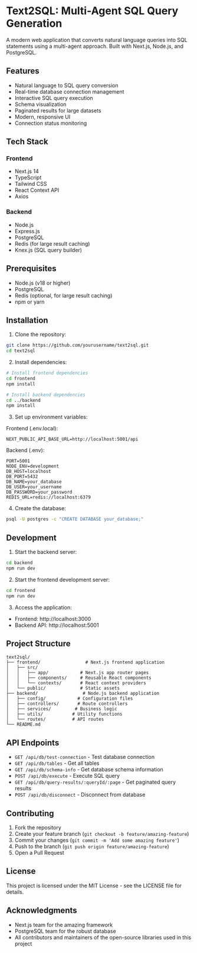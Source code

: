 # Text2SQL: Multi-Agent SQL Query Generation

A modern web application that converts natural language queries into SQL statements using a multi-agent approach. Built with Next.js, Node.js, and PostgreSQL.

## Features

- Natural language to SQL query conversion
- Real-time database connection management
- Interactive SQL query execution
- Schema visualization
- Paginated results for large datasets
- Modern, responsive UI
- Connection status monitoring

## Tech Stack

### Frontend
- Next.js 14
- TypeScript
- Tailwind CSS
- React Context API
- Axios

### Backend
- Node.js
- Express.js
- PostgreSQL
- Redis (for large result caching)
- Knex.js (SQL query builder)

## Prerequisites

- Node.js (v18 or higher)
- PostgreSQL
- Redis (optional, for large result caching)
- npm or yarn

## Installation

1. Clone the repository:
```bash
git clone https://github.com/yourusername/text2sql.git
cd text2sql
```

2. Install dependencies:
```bash
# Install frontend dependencies
cd frontend
npm install

# Install backend dependencies
cd ../backend
npm install
```

3. Set up environment variables:

Frontend (.env.local):
```env
NEXT_PUBLIC_API_BASE_URL=http://localhost:5001/api
```

Backend (.env):
```env
PORT=5001
NODE_ENV=development
DB_HOST=localhost
DB_PORT=5432
DB_NAME=your_database
DB_USER=your_username
DB_PASSWORD=your_password
REDIS_URL=redis://localhost:6379
```

4. Create the database:
```bash
psql -U postgres -c "CREATE DATABASE your_database;"
```

## Development

1. Start the backend server:
```bash
cd backend
npm run dev
```

2. Start the frontend development server:
```bash
cd frontend
npm run dev
```

3. Access the application:
- Frontend: http://localhost:3000
- Backend API: http://localhost:5001

## Project Structure

```
text2sql/
├── frontend/                 # Next.js frontend application
│   ├── src/
│   │   ├── app/            # Next.js app router pages
│   │   ├── components/     # Reusable React components
│   │   └── contexts/       # React context providers
│   └── public/             # Static assets
├── backend/                 # Node.js backend application
│   ├── config/            # Configuration files
│   ├── controllers/       # Route controllers
│   ├── services/         # Business logic
│   ├── utils/           # Utility functions
│   └── routes/          # API routes
└── README.md
```

## API Endpoints

- `GET /api/db/test-connection` - Test database connection
- `GET /api/db/tables` - Get all tables
- `GET /api/db/schema-info` - Get database schema information
- `POST /api/db/execute` - Execute SQL query
- `GET /api/db/query-results/:queryId/:page` - Get paginated query results
- `POST /api/db/disconnect` - Disconnect from database

## Contributing

1. Fork the repository
2. Create your feature branch (`git checkout -b feature/amazing-feature`)
3. Commit your changes (`git commit -m 'Add some amazing feature'`)
4. Push to the branch (`git push origin feature/amazing-feature`)
5. Open a Pull Request

## License

This project is licensed under the MIT License - see the LICENSE file for details.

## Acknowledgments

- Next.js team for the amazing framework
- PostgreSQL team for the robust database
- All contributors and maintainers of the open-source libraries used in this project